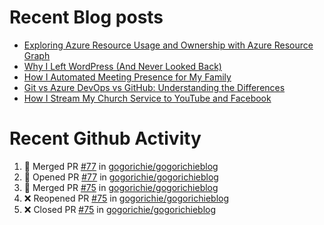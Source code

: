 # Recent Blog posts
<!-- BLOG-POST-LIST:START -->
- [Exploring Azure Resource Usage and Ownership with Azure Resource Graph](https://www.gogorichie.com/blog/microsoft/azure-resource-graph/)
- [Why I Left WordPress &lpar;And Never Looked Back&rpar;](https://www.gogorichie.com/blog/microsoft/so-long-wordpress/)
- [How I Automated Meeting Presence for My Family](https://www.gogorichie.com/blog/office-meeting-indicator/)
- [Git vs Azure DevOps vs GitHub: Understanding the Differences](https://www.gogorichie.com/blog/microsoft/gitvsghvsado/)
- [How I Stream My Church Service to YouTube and Facebook](https://www.gogorichie.com/blog/church_live_stream/)
<!-- BLOG-POST-LIST:END -->


# Recent Github Activity
<!--START_SECTION:activity-->
1. 🎉 Merged PR [#77](https://github.com/gogorichie/gogorichieblog/pull/77) in [gogorichie/gogorichieblog](https://github.com/gogorichie/gogorichieblog)
2. 💪 Opened PR [#77](https://github.com/gogorichie/gogorichieblog/pull/77) in [gogorichie/gogorichieblog](https://github.com/gogorichie/gogorichieblog)
3. 🎉 Merged PR [#75](https://github.com/gogorichie/gogorichieblog/pull/75) in [gogorichie/gogorichieblog](https://github.com/gogorichie/gogorichieblog)
4. ❌ Reopened PR [#75](https://github.com/gogorichie/gogorichieblog/pull/75) in [gogorichie/gogorichieblog](https://github.com/gogorichie/gogorichieblog)
5. ❌ Closed PR [#75](https://github.com/gogorichie/gogorichieblog/pull/75) in [gogorichie/gogorichieblog](https://github.com/gogorichie/gogorichieblog)
<!--END_SECTION:activity-->

